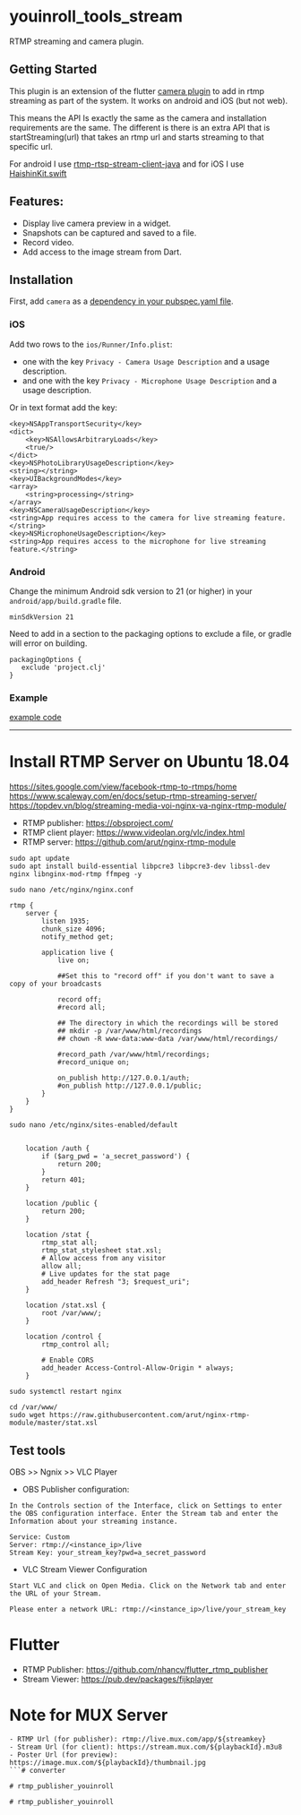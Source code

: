# youinroll_tools_stream

RTMP streaming and camera plugin.

## Getting Started

This plugin is an extension of the flutter 
[camera plugin](https://pub.dev/packages/camera) to add in
rtmp streaming as part of the system.  It works on android and iOS
(but not web).

This means the API Is exactly the same as the camera and 
installation requirements are the same.  The different is there
is an extra API that is startStreaming(url) that takes an rtmp
url and starts streaming to that specific url.

For android I use [rtmp-rtsp-stream-client-java](https://github.com/pedroSG94/rtmp-rtsp-stream-client-java) 
and for iOS I use 
[HaishinKit.swift](https://github.com/shogo4405/HaishinKit.swift)
   
## Features:

* Display live camera preview in a widget.
* Snapshots can be captured and saved to a file.
* Record video.
* Add access to the image stream from Dart.

## Installation

First, add `camera` as a [dependency in your pubspec.yaml file](https://flutter.io/using-packages/).

### iOS

Add two rows to the `ios/Runner/Info.plist`:

* one with the key `Privacy - Camera Usage Description` and a usage description.
* and one with the key `Privacy - Microphone Usage Description` and a usage description.

Or in text format add the key:

```
<key>NSAppTransportSecurity</key>
<dict>
    <key>NSAllowsArbitraryLoads</key>
    <true/>
</dict>
<key>NSPhotoLibraryUsageDescription</key>
<string></string>
<key>UIBackgroundModes</key>
<array>
    <string>processing</string>
</array>
<key>NSCameraUsageDescription</key>
<string>App requires access to the camera for live streaming feature.</string>
<key>NSMicrophoneUsageDescription</key>
<string>App requires access to the microphone for live streaming feature.</string>
```

### Android

Change the minimum Android sdk version to 21 (or higher) in your `android/app/build.gradle` file.

```
minSdkVersion 21
```

Need to add in a section to the packaging options to exclude a file, or gradle will error on building.

```
packagingOptions {
   exclude 'project.clj'
}
```

### Example

[example code](https://github.com/nhancv/flutter_rtmp_publisher/tree/master/example)

-----
# Install RTMP Server on Ubuntu 18.04

https://sites.google.com/view/facebook-rtmp-to-rtmps/home
https://www.scaleway.com/en/docs/setup-rtmp-streaming-server/
https://topdev.vn/blog/streaming-media-voi-nginx-va-nginx-rtmp-module/

- RTMP publisher: https://obsproject.com/
- RTMP client player: https://www.videolan.org/vlc/index.html
- RTMP server: https://github.com/arut/nginx-rtmp-module
```
sudo apt update
sudo apt install build-essential libpcre3 libpcre3-dev libssl-dev nginx libnginx-mod-rtmp ffmpeg -y

sudo nano /etc/nginx/nginx.conf

rtmp {
	server {
		listen 1935;
		chunk_size 4096;
		notify_method get;

		application live {
			live on;

			##Set this to "record off" if you don't want to save a copy of your broadcasts

			record off;
			#record all;

			## The directory in which the recordings will be stored
			## mkdir -p /var/www/html/recordings
			## chown -R www-data:www-data /var/www/html/recordings/

			#record_path /var/www/html/recordings;
			#record_unique on;

			on_publish http://127.0.0.1/auth;
			#on_publish http://127.0.0.1/public;
		}
	}
}

sudo nano /etc/nginx/sites-enabled/default


	location /auth {
		if ($arg_pwd = 'a_secret_password') {
			return 200;
		}
		return 401;
	}

	location /public {
		return 200;
	}

    location /stat {
        rtmp_stat all;
        rtmp_stat_stylesheet stat.xsl;
        # Allow access from any visitor
        allow all;
        # Live updates for the stat page
        add_header Refresh "3; $request_uri";
    }

    location /stat.xsl {
        root /var/www/;
    }

    location /control {
        rtmp_control all;

        # Enable CORS
        add_header Access-Control-Allow-Origin * always;
    }

sudo systemctl restart nginx

cd /var/www/
sudo wget https://raw.githubusercontent.com/arut/nginx-rtmp-module/master/stat.xsl
```

## Test tools

OBS >> Ngnix >> VLC Player

- OBS Publisher configuration: 
```
In the Controls section of the Interface, click on Settings to enter the OBS configuration interface. Enter the Stream tab and enter the Information about your streaming instance.

Service: Custom
Server: rtmp://<instance_ip>/live
Stream Key: your_stream_key?pwd=a_secret_password 
```

- VLC Stream Viewer Configuration
```
Start VLC and click on Open Media. Click on the Network tab and enter the URL of your Stream.

Please enter a network URL: rtmp://<instance_ip>/live/your_stream_key
```

# Flutter

- RTMP Publisher: https://github.com/nhancv/flutter_rtmp_publisher
- Stream Viewer: https://pub.dev/packages/fijkplayer

# Note for MUX Server
```
- RTMP Url (for publisher): rtmp://live.mux.com/app/${streamkey}
- Stream Url (for client): https://stream.mux.com/${playbackId}.m3u8
- Poster Url (for preview): https://image.mux.com/${playbackId}/thumbnail.jpg
```#   c o n v e r t e r 
 
 #   r t m p _ p u b l i s h e r _ y o u i n r o l l 
 
 #   r t m p _ p u b l i s h e r _ y o u i n r o l l 
 
 